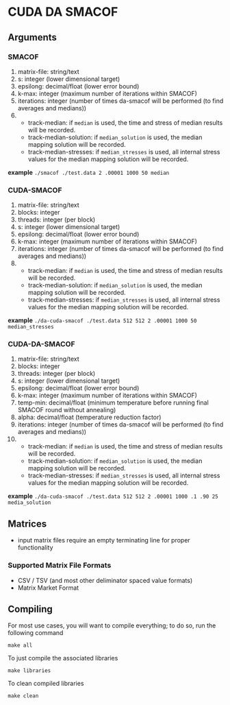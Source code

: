 # CUDA DA SMACOF

## Arguments
### SMACOF
1. matrix-file: string/text
2. s: integer (lower dimensional target)
3. epsilong: decimal/float (lower error bound)
4. k-max: integer (maximum number of iterations within SMACOF)
5. iterations: integer (number of times da-smacof will be performed (to find averages and medians))
6. 
    - track-median: if `median` is used, the time and stress of median results will be recorded.
    - track-median-solution: if `median_solution` is used, the median mapping solution will be recorded.
    - track-median-stresses: if `median_stresses` is used, all internal stress values for the median mapping solution will be recorded.

**example**
`./smacof ./test.data 2 .00001 1000 50 median`

### CUDA-SMACOF
1. matrix-file: string/text
2. blocks: integer
3. threads: integer (per block)
4. s: integer (lower dimensional target)
5. epsilong: decimal/float (lower error bound)
6. k-max: integer (maximum number of iterations within SMACOF)
7. iterations: integer (number of times da-smacof will be performed (to find averages and medians))
8.
    - track-median: if `median` is used, the time and stress of median results will be recorded.
    - track-median-solution: if `median_solution` is used, the median mapping solution will be recorded.
    - track-median-stresses: if `median_stresses` is used, all internal stress values for the median mapping solution will be recorded.

**example**
`./da-cuda-smacof ./test.data 512 512 2 .00001 1000 50 median_stresses`

### CUDA-DA-SMACOF
1. matrix-file: string/text
2. blocks: integer
3. threads: integer (per block)
4. s: integer (lower dimensional target)
5. epsilong: decimal/float (lower error bound)
6. k-max: integer (maximum number of iterations within SMACOF)
7. temp-min: decimal/float (minimum temperature before running final SMACOF round without annealing)
8. alpha: decimal/float (temperature reduction factor)
9. iterations: integer (number of times da-smacof will be performed (to find averages and medians))
10. 
    - track-median: if `median` is used, the time and stress of median results will be recorded.
    - track-median-solution: if `median_solution` is used, the median mapping solution will be recorded.
    - track-median-stresses: if `median_stresses` is used, all internal stress values for the median mapping solution will be recorded.

**example**
`./da-cuda-smacof ./test.data 512 512 2 .00001 1000 .1 .90 25 media_solution`


## Matrices
- input matrix files require an empty terminating line for proper functionality
### Supported Matrix File Formats
- CSV / TSV (and most other deliminator spaced value formats)
- Matrix Market Format

## Compiling
For most use cases, you will want to compile everything; to do so, run the following command
```
make all
```
To just compile the associated libraries
```
make libraries
```
To clean compiled libraries
```
make clean
```